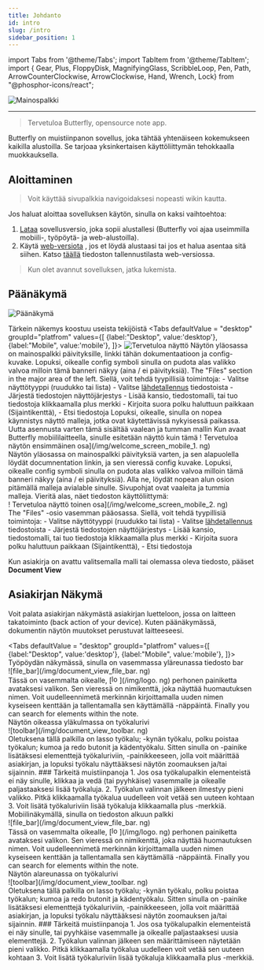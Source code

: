 ```yaml
---
title: Johdanto
id: intro
slug: /intro
sidebar_position: 1
---
```


import Tabs from '@theme/Tabs';
import TabItem from '@theme/TabItem';
import { Gear, Plus, FloppyDisk, MagnifyingGlass, ScribbleLoop, Pen, Path, ArrowCounterClockwise, ArrowClockwise, Hand, Wrench, Lock} from "@phosphor-icons/react";

![Mainospalkki](/img/banner.png)

---

> Tervetuloa Butterfly, opensource note app.

Butterfly on muistiinpanon sovellus, joka tähtää yhtenäiseen kokemukseen kaikilla alustoilla. Se tarjoaa yksinkertaisen käyttöliittymän tehokkaalla muokkauksella.

## Aloittaminen

> Voit käyttää sivupalkkia navigoidaksesi nopeasti wikin kautta.

Jos haluat aloittaa sovelluksen käytön, sinulla on kaksi vaihtoehtoa:

1. [Lataa](/downloads) sovellusversio, joka sopii alustallesi (Butterfly voi ajaa useimmilla mobiili-, työpöytä- ja web-alustoilla).
2. Käytä [web-versiota](https://web.butterfly.linwood.dev) , jos et löydä alustaasi tai jos et halua asentaa sitä siihen. Katso [täällä](storage#web) tiedoston tallennustilasta web-versiossa.

> Kun olet avannut sovelluksen, jatka lukemista.

## Päänäkymä

![Päänäkymä](main.png)

Tärkein näkemys koostuu useista tekijöistä
<Tabs
    defaultValue = "desktop"
    groupId="platfrom"
        values={[
        {label:"Desktop", value:'desktop'},
 {label:"Mobile", value:'mobile'},
 ]}>
    <TabItem value="desktop">
        ![Tervetuloa näyttö](/img/welcome_screen_desktop.png)
        Näytön yläosassa on mainospalkki päivityksille, linkki tähän dokumentaatioon ja <Gear/> config-kuvake. Lopuksi, oikealle <Gear/> config symboli sinulla on pudota alas valikko valvoa milloin tämä banneri näkyy (aina / ei päivityksiä).
        The "Files" section in the major area of the left. Siellä, voit tehdä tyypillisiä toimintoja:
            - Valitse näyttötyyppi (ruudukko tai lista)
            - Valitse [lähdetallennus](tallennus) tiedostoista
            - Järjestä tiedostojen näyttöjärjestys
            - Lisää kansio, tiedostomalli, tai tuo tiedostoja klikkaamalla <Plus/> plus merkki
            - Kirjoita suora polku haluttuun paikkaan (Sijaintikenttä),
            - Etsi tiedostoja
        Lopuksi, oikealle, sinulla on nopea käynnistys näyttö malleja, jotka ovat käytettävissä nykyisessä paikassa. Uutta asennusta varten tämä sisältää vaalean ja tumman mallin
    </TabItem>
    <TabItem value="mobile">
        Kun avaat Butterfly mobiililaitteella, sinulle esitetään näyttö kuin tämä
        ! Tervetuloa näytön ensimmäinen osa](/img/welcome_screen_mobile_1. ng)   
        Näytön yläosassa on mainospalkki päivityksiä varten, ja sen alapuolella löydät documnentation linkin, ja sen vieressä <Gear/> config kuvake. Lopuksi, oikealle <Gear/> config symboli sinulla on pudota alas valikko valvoa milloin tämä banneri näkyy (aina / ei päivityksiä).
        Alla ne, löydät nopean alun osion pitämällä malleja avialable sinulle. Sivupohjat ovat vaaleita ja tummia malleja. 
        Vieritä alas, näet tiedoston käyttöliittymä:
        \
        ! Tervetuloa näyttö toinen osa](/img/welcome_screen_mobile_2. ng)  
        The "Files" -osio vasemman pääosassa. Siellä, voit tehdä tyypillisiä toimintoja:
        - Valitse näyttötyyppi (ruudukko tai lista)
        - Valitse [lähdetallennus](tallennus) tiedostoista
        - Järjestä tiedostojen näyttöjärjestys
        - Lisää kansio, tiedostomalli, tai tuo tiedostoja klikkaamalla <Plus/> plus merkki
        - Kirjoita suora polku haluttuun paikkaan (Sijaintikenttä),
        - Etsi tiedostoja
    </TabItem>
</Tabs>

Kun asiakirja on avattu valitsemalla malli tai olemassa oleva tiedosto, pääset **Document View**

## Asiakirjan Näkymä

Voit palata asiakirjan näkymästä asiakirjan luetteloon, jossa on laitteen takatoiminto (back action of your device). Kuten päänäkymässä, dokumentin näytön muutokset perustuvat laitteeseesi.

<Tabs
    defaultValue = "desktop"
    groupId="platfrom"
        values={[
        {label:"Desktop", value:'desktop'},
 {label:"Mobile", value:'mobile'},
 ]}>
    <TabItem value="desktop">
        Työpöydän näkymässä, sinulla on vasemmassa yläreunassa tiedosto bar\
        ![file_bar](/img/document_view_file_bar. ng)\
        Tässä on vasemmalta oikealle, 
        [<img alt="logo" src="/img/logo.png" width="16"/>](/img/logo. ng)
        perhonen painiketta avataksesi valikon. Sen vieressä on nimikenttä, joka näyttää huomautuksen nimen. Voit uudelleennimetä merkinnän kirjoittamalla uuden nimen kyseiseen kenttään ja tallentamalla sen käyttämällä <FloppyDisk/> -näppäintä. Finally you can <MagnifyingGlass/> search for elements within the note.
        \
        Näytön oikeassa yläkulmassa on työkalurivi\
        ![toolbar](/img/document_view_toolbar. ng)\
        Oletuksena tällä palkilla on <ScribbleLoop/> lasso työkalu; <Pen/> -kynän työkalu, <Path/> polku poistaa työkalun; <ArrowCounterClockwise/> kumoa ja <ArrowClockwise/> redo butonit ja <Hand/> kädentyökalu. Sitten sinulla on <Plus/> -painike lisätäksesi elementtejä työkaluriviin, <Wrench/> -painikkeeseen, jolla voit määrittää asiakirjan, ja lopuksi <Lock/> työkalu näyttääksesi näytön zoomauksen ja/tai sijainnin. 
        ### Tärkeitä muistiinpanoja
        1. Jos osa työkalupalkin elementeistä ei näy sinulle, klikkaa ja vedä (tai pyyhkäise) vasemmalle ja oikealle paljastaaksesi lisää työkaluja. 
        2. Työkalun valinnan jälkeen ilmestyy pieni valikko. Pitkä klikkaamalla työkalua uudelleen voit vetää sen uuteen kohtaan
        3. Voit lisätä työkaluriviin lisää työkaluja klikkaamalla <Plus/> plus -merkkiä. 
    </TabItem>
    <TabItem value="mobile">
        Mobiilinäkymällä, sinulla on tiedoston alkuun palkki\
        ![file_bar](/img/document_view_file_bar. ng)\
        Tässä on vasemmalta oikealle, 
        [<img alt="logo" src="/img/logo.png" width="16"/>](/img/logo. ng)
        perhonen painiketta avataksesi valikon. Sen vieressä on nimikenttä, joka näyttää huomautuksen nimen. Voit uudelleennimetä merkinnän kirjoittamalla uuden nimen kyseiseen kenttään ja tallentamalla sen käyttämällä <FloppyDisk/> -näppäintä. Finally you can <MagnifyingGlass/> search for elements within the note.
        \
        Näytön alareunassa on työkalurivi\
        ![toolbar](/img/document_view_toolbar. ng)\
        Oletuksena tällä palkilla on <ScribbleLoop/> lasso työkalu; <Pen/> -kynän työkalu, <Path/> polku poistaa työkalun; <ArrowCounterClockwise/> kumoa ja <ArrowClockwise/> redo butonit ja <Hand/> kädentyökalu. Sitten sinulla on <Plus/> -painike lisätäksesi elementtejä työkaluriviin, <Wrench/> -painikkeeseen, jolla voit määrittää asiakirjan, ja lopuksi <Lock/> työkalu näyttääksesi näytön zoomauksen ja/tai sijainnin. 
        ### Tärkeitä muistiinpanoja
        1. Jos osa työkalupalkin elementeistä ei näy sinulle, tai pyyhkäise vasemmalle ja oikealle paljastaaksesi uusia elementtejä. 
        2. Työkalun valinnan jälkeen sen määrittämiseen näytetään pieni valikko. Pitkä klikkaamalla työkalua uudelleen voit vetää sen uuteen kohtaan
        3. Voit lisätä työkaluriviin lisää työkaluja klikkaamalla <Plus/> plus -merkkiä. 
    </TabItem>
</Tabs>
